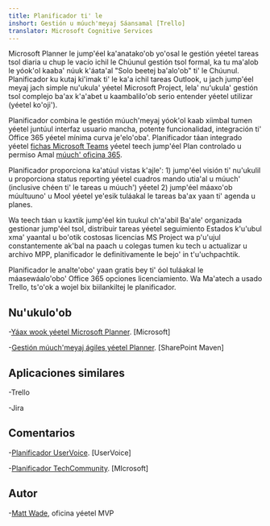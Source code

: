 ```yaml
---
title: Planificador ti' le
inshort: Gestión u múuch'meyaj Sáansamal [Trello]
translator: Microsoft Cognitive Services
---
```



Microsoft Planner le jump'éel ka'anatako'ob yo'osal le gestión yéetel tareas tsol diaria u chup le vacío ichil le Chúunul gestión tsol formal, ka tu ma'alob le yóok'ol kaaba' núuk k'áata'al "Solo beetej ba'alo'ob" ti' le Chúunul. Planificador ku kutaj ki'imak ti' le ka'a ichil tareas Outlook, u jach jump'éel meyaj jach simple nu'ukula' yéetel Microsoft Project, lela' nu'ukula' gestión tsol complejo ba'ax k'a'abet u kaambalilo'ob serio entender yéetel utilizar (yéetel ko'oji'). 

Planificador combina le gestión múuch'meyaj yóok'ol kaab xíimbal tumen yéetel juntúul interfaz usuario mancha, potente funcionalidad, integración ti' Office 365 yéetel mínima curva je'elo'oba'. Planificador táan integrado yéetel [fichas Microsoft Teams](https://blogs.technet.microsoft.com/skypehybridguy/2017/08/30/microsoft-teams-using-planner-to-stay-organized/) yéetel teech jump'éel Plan controlado u permiso Amal [múuch' oficina 365](http://icsh.pt/O365groups).

Planificador proporciona ka'atúul vistas k'ajle': 1) jump'éel visión ti' nu'ukulil u proporciona status reporting yéetel cuadros mando utia'al u múuch' (inclusive chéen ti' le tareas u múuch') yéetel 2) jump'éel máaxo'ob múultuuno' u Mool yéetel ye'esik tuláakal le tareas ba'ax yaan ti' agenda u planes.

Wa teech táan u kaxtik jump'éel kin tuukul ch'a'abil Ba'ale' organizada gestionar jump'éel tsol, distribuir tareas yéetel seguimiento Estados k'u'ubul xma' yaantal u bo'otik costosas licencias MS Project wa p'u'ujul constantemente ak'bal na paach u colegas tumen ku tech u actualizar u archivo MPP, planificador le definitivamente le bejo' in t'u'uchpachtik.

Planificador le analte'obo' yaan gratis bey ti' óol tuláakal le máasewáalo'obo' Office 365 opciones licenciamiento. Wa Ma'atech a usado Trello, ts'o'ok a wojel bix biilankiltej le planificador.

Nu'ukulo'ob
---------

-[Yáax wook yéetel Microsoft Planner](https://support.office.com/en-us/article/Microsoft-Planner-help-4a9a13c6-3adf-4a60-a6fc-15c0b15e16fc?ui=en-US&rs=en-US&ad=US).
    \[Microsoft\]

-[Gestión múuch'meyaj ágiles yéetel Planner](https://sharepointmaven.com/how-to-use-microsoft-planner-for-agile-and-scrum-projects/).
    \[SharePoint Maven\]

Aplicaciones similares
--------------------

-Trello

-Jira

Comentarios
---------

-[Planificador UserVoice](https://planner.uservoice.com/forums/330525-microsoft-planner-feedback-forum).
    \[UserVoice\]

-[Planificador TechCommunity](https://techcommunity.microsoft.com/t5/Planner/ct-p/Planner).
    \[MIcrosoft\]

Autor
---------

-[Matt Wade](https://www.linkedin.com/in/thatmattwade/), oficina yéetel MVP


